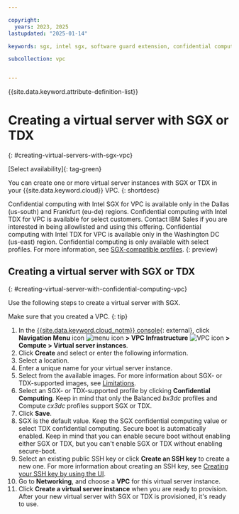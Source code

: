 ```yaml
---

copyright:
  years: 2023, 2025
lastupdated: "2025-01-14"

keywords: sgx, intel sgx, software guard extension, confidential computing, trusted execution environment, TEE, data protection

subcollection: vpc


---
```


{{site.data.keyword.attribute-definition-list}}

# Creating a virtual server with SGX or TDX
{: #creating-virtual-servers-with-sgx-vpc}

[Select availability]{: tag-green}

You can create one or more virtual server instances with SGX or TDX in your {{site.data.keyword.cloud}} VPC.
{: shortdesc}

Confidential computing with Intel SGX for VPC is available only in the Dallas (us-south) and Frankfurt (eu-de) regions. Confidential computing with Intel TDX for VPC is available for select customers. Contact IBM Sales if you are interested in being allowlisted and using this offering.  Confidential computing with Intel TDX for VPC is available only in the Washington DC (us-east) region. Confidential computing is only available with select profiles. For more information, see [SGX-compatible profiles](/docs/vpc?topic=vpc-about-sgx-vpc&interface=ui#compatible-profiles-confidential-computing-vpc-sgx).
{: preview}

## Creating a virtual server with SGX or TDX
{: #creating-virtual-server-with-confidential-computing-vpc}

Use the following steps to create a virtual server with SGX.

Make sure that you created a VPC.
{: tip}

1. In the [{{site.data.keyword.cloud_notm}} console](/login){: external}, click **Navigation Menu** icon ![menu icon](../icons/icon_hamburger.svg) **> VPC Infrastructure** ![VPC icon](../../icons/vpc.svg) **> Compute > Virtual server instances**.
1. Click **Create** and select or enter the following information.
1. Select a location.
1. Enter a unique name for your virtual server instance.
1. Select from the available images. For more information about SGX- or TDX-supported images, see [Limitations](/docs/vpc?topic=vpc-about-sgx-vpc#limitations-confidential-computing-vpc-sgx).
1. Select an SGX- or TDX-supported profile by clicking **Confidential Computing**. Keep in mind that only the Balanced _bx3dc_ profiles and Compute _cx3dc_ profiles support SGX or TDX.
1. Click **Save**.
1. SGX is the default value. Keep the SGX confidential computing value or select TDX confidential computing. Secure boot is automatically enabled. Keep in mind that you can enable secure boot without enabling either SGX or TDX, but you can't enable SGX or TDX without enabling secure-boot.
1. Select an existing public SSH key or click **Create an SSH key** to create a new one. For more information about creating an SSH key, see [Creating your SSH key by using the UI](/docs/vpc?topic=vpc-ssh-keys&interface=ui#generate-ssh-keys-ui).
1. Go to **Networking**, and choose a **VPC** for this virtual server instance.
1. Click **Create a virtual server instance** when you are ready to provision. After your new virtual server with SGX or TDX is provisioned, it's ready to use.

